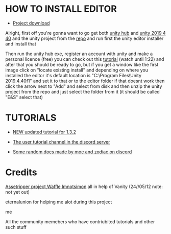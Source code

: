 # HOW TO INSTALL EDITOR

* [Project download](https://drive.google.com/file/d/1_XysMNMKo51ggN4u4U8e0uBI5y4Ab-Vk/view?usp=sharing)

Alright, first off you're gonna want to go get both [unity hub](<https://unity.com/download>) and [unity 2019 4 40](<https://unity.com/releases/editor/whats-new/2019.4.40>) and the unity project from the [repo](<https://github.com/Minepool9/EnvyAndSpite>)  and run first the unity editor installer and install that

Then run the unity hub exe, register an account with unity and make a personal licence (free) you can check out this [tutorial](<https://www.youtube.com/watch?v=gg9Mb9xH7MY>) (watch until 1:22) and after that you should be ready to go, but if you get a window like the first image click on "locate existing install" and depending on where you installed the editor it's default location is "C:\Program Files\Unity 2019.4.40f1" and set it to that or to the editor folder if that doesnt work  then click the arrow next to "Add" and select from disk and then unzip the unity project from the repo and just select the folder from it (it should be called "E&S" select that)

# TUTORIALS 

* [NEW updated tutorial for 1.3.2](https://www.youtube.com/watch?v=JUTN1NhvMgE)

* [The user tutorial channel in the discord server](https://discord.gg/9AEcYGpYFX)

* [Some random docs made by moe and zodiac on discord](https://docs.google.com/document/d/1g-TNCO2L20vdAWpdM-ZPcqw_QUEIK10EDfm-Sv0zahI)

# Credits

[Assetripper project](https://github.com/AssetRipper/AssetRipper),[Waffle](https://github.com/wafflethings),[Imnotsimon](https://github.com/ImNotSimon/) all in help of Vanity (24//05/12 note: not yet out)

eternalunion for helping me alot during this project

me 

All the community memebers who have contriubited tutorials and other such stuff
